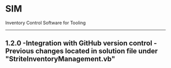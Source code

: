 # SIM
Inventory Control Software for Tooling

----------------------------------------------------------------------------------------------------------------------------
1.2.0
-Integration with GitHub version control
-Previous changes located in solution file under "StriteInventoryManagement.vb"
----------------------------------------------------------------------------------------------------------------------------

